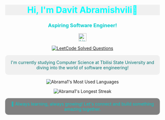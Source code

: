 <!-- Banner Image -->
<!--
<p align="center">
  <img src="https://user-images.githubusercontent.com/your-image-link" alt="Welcome to My GitHub" width="80%">
</p>
-->
<!-- Title -->
<h1 align="center" style="color:#00ffff; background-color:#f0f0f0;">  Hi, I'm Davit Abramishvili🔹</h1>

<!-- Subtitle -->
<h3 align="center" style="color:#00cccc;">Aspiring Software Engineer!</h3>

<!-- Social Links -->
<p align="center">
  <a href="https://www.linkedin.com/in/davit-abramishvili" style="color:#008080;">
    <img src="https://upload.wikimedia.org/wikipedia/commons/c/ca/LinkedIn_logo_initials.png" alt="LinkedIn" width="26" height="26" />
  </a>
</p>
<!-- Social Links -->
<p align="center">
  <a href="https://leetcode.com/Abrama1/">
    <img src="https://img.shields.io/badge/dynamic/json?style=for-the-badge&labelColor=black&color=%23ffa116&label=Solved&query=solved&url=https%3A%2F%2Fleetcode-badge.vercel.app%2Fapi%2Fusers%2FAbrama1&logo=leetcode&logoColor=yellow" alt="LeetCode Solved Questions" />
  </a>
</p>


<!-- About Me -->
<p align="center" style="background-color:#f0f0f0; color:#007373; padding: 15px; border-radius: 10px;">
  I'm currently studying Computer Science at Tbilisi State University and diving into the world of software engineering!
</p>

<!-- Most Used Languages -->
<p align="center">
  <img src="https://github-readme-stats.vercel.app/api/top-langs/?username=Abrama1&layout=compact&theme=calm&hide_border=true&bg_color=3e3f50&title_color=00ffff&text_color=00b3b3" alt="Abrama1's Most Used Languages" />
</p>


<!-- Longest Streak Stats -->
<p align="center">
  <img src="https://github-readme-streak-stats.herokuapp.com/?user=Abrama1&theme=calm&hide_border=true&background=3e3f50&stroke=00b3b3&ring=00ffff&fire=f39c12&currStreakNum=00b3b3&sideNums=f39c12&currStreakLabel=00ffff&sideLabels=00ffff&dates=f39c12&v=1" alt="Abrama1's Longest Streak" />
</p>

<!-- Footer -->
<p align="center" style="background-color:gray; color:#00cccc; padding: 10px; border-radius: 10px;">
  🚀 Always learning, always growing! Let's connect and build something amazing together.
</p>
